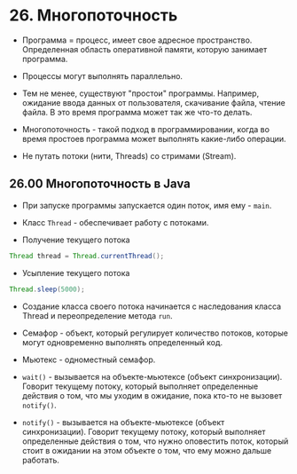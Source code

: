 # 26. Многопоточность

* Программа = процесс, имеет свое адресное пространство. Определенная область оперативной памяти, которую занимает программа.

* Процессы могут выполнять параллельно.

* Тем не менее, существуют "простои" программы. Например, ожидание ввода данных от пользователя, скачивание файла, чтение файла. В это время программа может так же что-то делать.

* Многопоточность - такой подход в программировании, когда во время простоев программа может выполнять какие-либо операции.

* Не путать потоки (нити, Threads) со стримами (Stream).

## 26.00 Многопоточность в Java

* При запуске программы запускается один поток, имя ему - `main`.

* Класс `Thread` - обеспечивает работу с потоками.

* Получение текущего потока

```JAVA
Thread thread = Thread.currentThread();
```

* Усыпление текущего потока

```JAVA
Thread.sleep(5000);
```

* Создание класса своего потока начинается с наследования класса Thread и переопределение метода `run`.

* Семафор - объект, который регулирует количество потоков, которые могут одновременно выполнять определенный код.

* Мьютекс - одноместный семафор.

* `wait()` - вызывается на объекте-мьютексе (объект синхронизации). Говорит текущему потоку, который выполняет определенные действия о том, что мы уходим в ожидание, пока кто-то не вызовет `notify()`.

* `notify()` - вызывается на объекте-мьютексе (объект синхронизации). Говорит текущему потоку, который выполняет определенные действия о том, что нужно оповестить поток, который стоит в ожидании на этом объекте о том, что ему можно дальше работать.